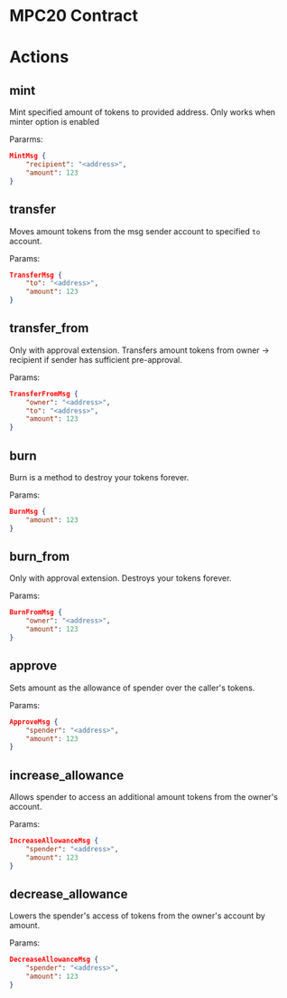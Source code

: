 # MPC20 Contract

# Actions

## mint
Mint specified amount of tokens to provided address.
Only works when minter option is enabled

Pararms: 
```json
MintMsg {
    "recipient": "<address>",
    "amount": 123
}
```

## transfer
Moves amount tokens from the msg sender account to specified `to` account.

Params:
```json
TransferMsg {
    "to": "<address>",
    "amount": 123
}
```

## transfer_from
Only with approval extension. Transfers amount tokens from owner -> recipient if sender has sufficient pre-approval.

Params:
```json
TransferFromMsg {
    "owner": "<address>",
    "to": "<address>",
    "amount": 123
}
```

## burn
Burn is a method to destroy your tokens forever.

Params:
```json
BurnMsg {
    "amount": 123
}
```

## burn_from
Only with approval extension. Destroys your tokens forever.

Params:
```json
BurnFromMsg {
    "owner": "<address>",
    "amount": 123
}
```

## approve
Sets amount as the allowance of spender over the caller's tokens.

Params:
```json
ApproveMsg {
    "spender": "<address>",
    "amount": 123
}
```

## increase_allowance
Allows spender to access an additional amount tokens from the owner's account.

Params:
```json
IncreaseAllowanceMsg {
    "spender": "<address>",
    "amount": 123
}
```

## decrease_allowance
Lowers the spender's access of tokens from the owner's account by amount.

Params:
```json
DecreaseAllowanceMsg {
    "spender": "<address>",
    "amount": 123
}
```